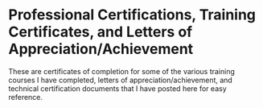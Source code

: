 # Professional Certifications, Training Certificates, and Letters of Appreciation/Achievement

These are certificates of completion for some of the various training courses I have completed, letters of appreciation/achievement, and technical certification documents that I have posted here for easy reference.
